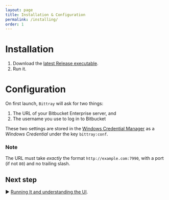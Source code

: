 ```yaml
---
layout: page
title: Installation & Configuration
permalink: /installing/
order: 1
---
```


# Installation

1. Download the [latest Release executable](https://github.com/michaelsanford/bittray/releases).
1. Run it.

# Configuration

On first launch, `Bittray` will ask for two things:

1. The URL of your Bitbucket Enterprise server, and
1. The username you use to log in to Bitbucket

These two settings are stored in the [Windows Credential Manager](https://support.microsoft.com/en-ca/help/4026814/windows-accessing-credential-manager)
 as a _Windows Credential_ under the key `bittray:conf`.

### Note
The  URL must take _exactly_ the format `http://example.com:7990`, with a port (if not `80`) and no trailing slash.

## Next step

:arrow_forward: [Running It and understanding the UI](/bittray).
